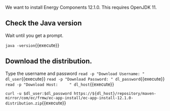 We want to install Energy Components 12.1.0. This requires OpenJDK 11.

## Check the Java version
Wait until you get a prompt.

`java -version`{{execute}}

## Download the distribution.

Type the username and password
`read -p "Download Username: " dl_user`{{execute}}
`read -p "Download Password: " dl_password`{{execute}}
`read -p "Download Host:     " dl_host`{{execute}}

`curl -u $dl_user:$dl_password https://${dl_host}/repository/maven-mirror/com/ec/frmw/ec-app-install/ec-app-install-12.1.0-distribution.zip`{{execute}}
